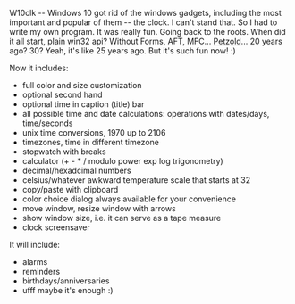 W10clk -- Windows 10 got rid of the windows gadgets, including the most important and popular of them -- the clock.
I can't stand that. So I had to write my own program. It was really fun. Going back to the roots.
When did it all start, plain win32 api? Without Forms, AFT, MFC... [Petzold](https://en.wikipedia.org/wiki/Charles_Petzold)... 20 years ago? 30? Yeah, it's like 25 years ago. But it's such fun now! :)

Now it includes:
* full color and size customization
* optional second hand
* optional time in caption (title) bar
* all possible time and date calculations: operations with dates/days, time/seconds
* unix time conversions, 1970 up to 2106
* timezones, time in different timezone
* stopwatch with breaks
* calculator (+ - * / modulo power exp log trigonometry)
* decimal/hexadcimal numbers
* celsius/whatever awkward temperature scale that starts at 32
* copy/paste with clipboard
* color choice dialog always available for your convenience
* move window, resize window with arrows
* show window size, i.e. it can serve as a tape measure
* clock screensaver

It will include:
* alarms
* reminders
* birthdays/anniversaries
* ufff maybe it's enough :)
